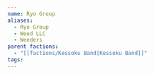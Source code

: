 ```yaml
---
name: Ryo Group
aliases:
  - Ryo Group
  - Weed LLC
  - Weeders
parent factions:
  - "[[factions/Kessoku Band|Kessoku Band]]"
tags:
---
```


